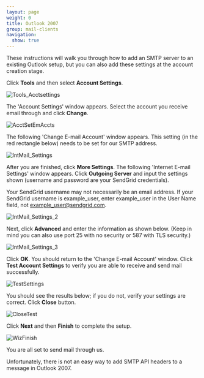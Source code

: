 ```yaml
---
layout: page
weight: 0
title: Outlook 2007
group: mail-clients
navigation:
  show: true
---
```


These instructions will walk you through how to add an SMTP server to an existing Outlook setup, but you can also add these settings at the account creation stage.

Click **Tools** and then select **Account Settings**.

![]({{root_url}}/images/outlook_2007_1.png "Tools_Acctsettings")

The 'Account Settings' window appears. Select the account you receive email through and click **Change**.

![]({{root_url}}/images/outlook_2007_2.png "AcctSetEmAccts")

The following 'Change E-mail Account' window appears. This setting (in the red rectangle below) needs to be set for our SMTP address.

![]({{root_url}}/images/outlook_2007_3.png "IntMail_Settings")

After you are finished, click  **More Settings**. The following 'Internet E-mail Settings' window appears. Click **Outgoing Server** and input the settings shown (username and password are your SendGrid credentials).

<call-out>

Your SendGrid username may not necessarily be an email address. If your SendGrid username is example_user, enter example_user in the User Name field, not example_user@sendgrid.com.

</call-out>

![]({{root_url}}/images/outlook_2007_4.png "IntMail_Settings_2")

Next, click **Advanced** and enter the information as shown below. (Keep in mind you can also use port 25 with no security or 587 with TLS security.)

![]({{root_url}}/images/outlook_2007_5.png "IntMail_Settings_3")

Click **OK**. You should return to the 'Change E-mail Account' window. Click **Test Account Settings** to verify you are able to receive and send mail successfully.

![]({{root_url}}/images/outlook_2007_6.png "TestSettings")

You should see the results below; if you do not, verify your settings are correct. Click **Close** button.

![]({{root_url}}/images/outlook_2007_7.png "CloseTest")

Click **Next** and then **Finish** to complete the setup.

![]({{root_url}}/images/outlook_2007_8.png "WizFinish")

You are all set to send mail through us.

<call-out>

Unfortunately, there is not an easy way to add SMTP API headers to a message in Outlook 2007.

</call-out>
